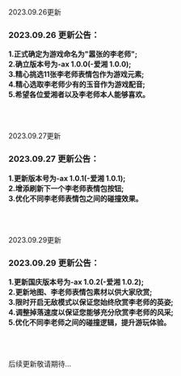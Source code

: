 <br/>  
<br/>  

2023.09.26更新
### 2023.09.26 更新公告：
**1.正式确定为游戏命名为"嚣张的李老师";  
2.确立版本号为-ax 1.0.0(-爱湘 1.0.0);  
3.精心挑选11张李老师表情包作为游戏元素;  
4.精心选取李老师少有的玉音作为游戏配音;  
5.希望各位爱湘者以及李老师本人能够喜欢。**  

<br/>
<br/>
    
2023.09.27更新
### 2023.09.27 更新公告：
**1.更新版本号为-ax 1.0.1(-爱湘 1.0.1);  
2.增添刷新下一个李老师表情包按钮;  
3.优化不同李老师表情包之间的碰撞效果。**  

<br/>
<br/>
 
2023.09.29更新
### 2023.09.29 更新公告：
**1.更新国庆版本号为-ax 1.0.2(-爱湘 1.0.2);  
2.更新地图、李老师表情包素材以供大家欣赏;  
3.限时开启无敌模式以保证您始终欣赏李老师的英姿;  
4.调整掉落速度以保证您能够充分欣赏李老师的风采;  
5.优化不同李老师之间的碰撞逻辑，提升游玩体验。**

<br/>
<br/>

     
后续更新敬请期待...

